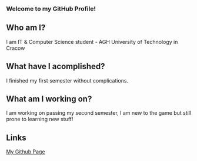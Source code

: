 ### Welcome to my GitHub Profile!
## Who am I?
I am IT & Computer Science student - AGH University of Technology in Cracow
## What have I acomplished?
I finished my first semester without complications.
## What am I working on?
I am working on passing my second semester, I am new to the game but still prone to learning new stuff!
## Links
[My Github Page](https://iandryou.github.io/)
